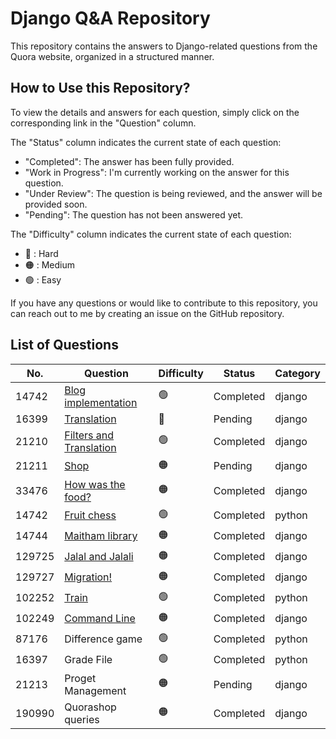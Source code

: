 # Django Q&A Repository

This repository contains the answers to Django-related questions from the Quora website, organized in a structured manner.



## How to Use this Repository?

To view the details and answers for each question, simply click on the corresponding link in the "Question" column.

The "Status" column indicates the current state of each question:
- "Completed": The answer has been fully provided.
- "Work in Progress": I'm currently working on the answer for this question.
- "Under Review": The question is being reviewed, and the answer will be provided soon.
- "Pending": The question has not been answered yet.

The "Difficulty" column indicates the current state of each question:
- 🔴 : Hard
- 🟠 : Medium
- 🟢 : Easy

If you have any questions or would like to contribute to this repository, you can reach out to me by creating an issue on the GitHub repository.

## List of Questions

| No. | Question | Difficulty | Status | Category |
| --- | --- | --- | --- | --- |
| 14742 |  [Blog implementation](questions/14742/hints.md) | 🟢 | Completed | django |
| 16399 |  [Translation](questions/16399/hints.md) | 🔴 | Pending| django |
| 21210 |  [Filters and Translation](questions/21210/hints.md) | 🟢 | Completed | django |
| 21211 |  [Shop](questions/21211/hints.md) | 🟠 |  Pending | django |
| 33476 |  [How was the food?](questions/33476/hints.md) | 🟠 | Completed | django |
| 14742 |  [Fruit chess](questions/60134/hints.md) | 🟢 | Completed | python |
| 14744 |  [Maitham library](questions/14744/hints.md) | 🟠 | Completed | django |
| 129725 |  [Jalal and Jalali](questions/129725/hints.md) | 🟠 | Completed | django |
| 129727 |  [Migration!](questions/129727/hints.md) | 🟠 | Completed | django |
| 102252 |  [Train](questions/102252/hints.md) | 🟢 | Completed | python |
| 102249 |  [Command Line](questions/102249/hints.md) | 🟠 | Completed | django |
| 87176 | Difference game| 🟢 | Completed | python |
| 16397 | Grade File| 🟢 | Completed | python |
| 21213 | Proget Management| 🟠 | Pending | django |
| 190990 | Quorashop queries | 🟠 | Completed | django





